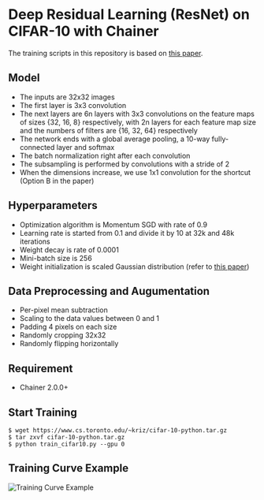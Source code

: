 # Deep Residual Learning (ResNet) on CIFAR-10 with Chainer
The training scripts in this repository is based on [this paper](https://arxiv.org/abs/1512.03385).

## Model
* The inputs are 32x32 images
* The first layer is 3x3 convolution
* The next layers are 6n layers with 3x3 convolutions on the feature maps of sizes {32, 16, 8} respectively,
  with 2n layers for each feature map size and the numbers of filters are {16, 32, 64} respectively
* The network ends with a global average pooling, a 10-way fully-connected layer and softmax
* The batch normalization right after each convolution
* The subsampling is performed by convolutions with a stride of 2
* When the dimensions increase, we use 1x1 convolution for the shortcut (Option B in the paper)

## Hyperparameters
* Optimization algorithm is Momentum SGD with rate of 0.9
* Learning rate is started from 0.1 and divide it by 10 at 32k and 48k iterations
* Weight decay is rate of 0.0001
* Mini-batch size is 256
* Weight initialization is scaled Gaussian distribution (refer to [this paper](https://arxiv.org/abs/1502.01852))

## Data Preprocessing and Augumentation
* Per-pixel mean subtraction
* Scaling to the data values between 0 and 1
* Padding 4 pixels on each size
* Randomly cropping 32x32
* Randomly flipping horizontally

## Requirement
* Chainer 2.0.0+

## Start Training
```
$ wget https://www.cs.toronto.edu/~kriz/cifar-10-python.tar.gz
$ tar zxvf cifar-10-python.tar.gz
$ python train_cifar10.py --gpu 0
```

## Training Curve Example
![Training Curve Example](https://user-images.githubusercontent.com/12968029/29004254-88e3885c-7aff-11e7-8abc-7d1ff645fd2b.png)
